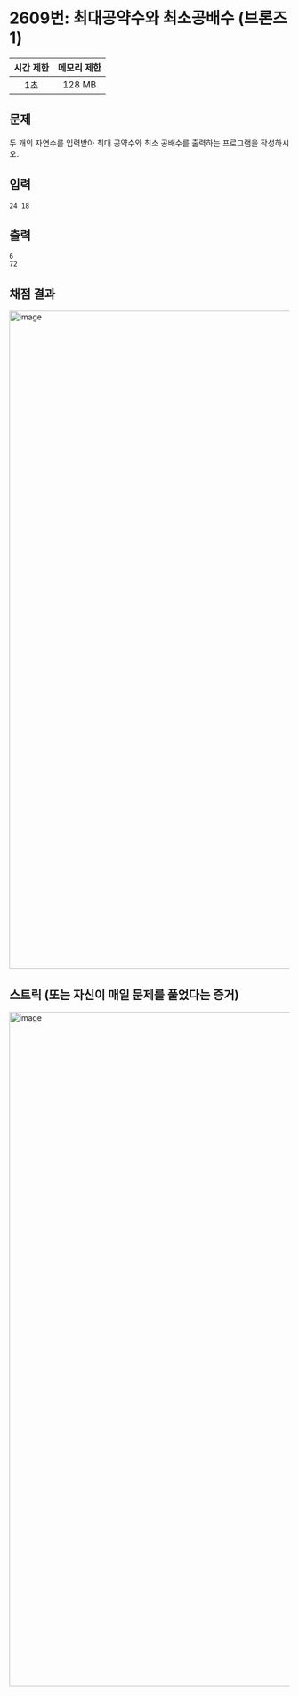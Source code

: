 # 2609번: 최대공약수와 최소공배수 (브론즈1)

| 시간 제한 | 메모리 제한 |
| :-------: | :---------: |
|    1초    |   128 MB    |

## 문제

두 개의 자연수를 입력받아 최대 공약수와 최소 공배수를 출력하는 프로그램을 작성하시오.

## 입력

```
24 18
```

## 출력

```
6
72
```

## 채점 결과
<img width="1180" alt="image" src="https://github.com/algo-idle/algo-study/assets/51395707/f0a14a42-023e-485e-bcd6-c480fd7635c7">


## 스트릭 (또는 자신이 매일 문제를 풀었다는 증거)
<img width="1210" alt="image" src="https://github.com/algo-idle/algo-study/assets/51395707/a51835c2-20bc-404c-a5fd-097868879bc4">
